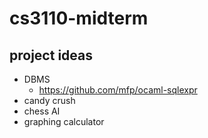 # cs3110-midterm

## project ideas
- DBMS
  - https://github.com/mfp/ocaml-sqlexpr
- candy crush
- chess AI
- graphing calculator
